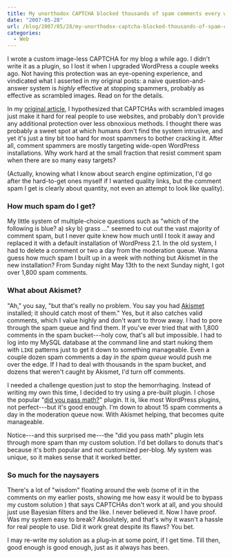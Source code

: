 ```yaml
---
title: My unorthodox CAPTCHA blocked thousands of spam comments every week
date: "2007-05-28"
url: /blog/2007/05/28/my-unorthodox-captcha-blocked-thousands-of-spam-comments-every-week/
categories:
  - Web
---
```

I wrote a custom image-less CAPTCHA for my blog a while ago. I didn't write it as a plugin, so I lost it when I upgraded WordPress a couple weeks ago. Not having this protection was an eye-opening experience, and vindicated what I asserted in my original posts: a naive question-and-answer system is *highly* effective at stopping spammers, probably as effective as scrambled images. Read on for the details.

In my [original article](/blog/2006/01/28/captchas-done-better/), I hypothesized that CAPTCHAs with scrambled images just make it hard for real people to use websites, and probably don't provide any additional protection over less obnoxious methods. I thought there was probably a sweet spot at which humans don't find the system intrusive, and yet it's just a tiny bit too hard for most spammers to bother cracking it. After all, comment spammers are mostly targeting wide-open WordPress installations. Why work hard at the small fraction that resist comment spam when there are so many easy targets?

(Actually, knowing what I know about search engine optimization, I'd go after the hard-to-get ones myself if I wanted quality links, but the comment spam I get is clearly about quantity, not even an attempt to look like quality).

### How much spam do I get?

My little system of multiple-choice questions such as "which of the following is blue? a) sky b) grass ..." seemed to cut out the vast majority of comment spam, but I never quite knew how much until I took it away and replaced it with a default installation of WordPress 2.1. In the old system, I had to delete a comment or two a day from the moderation queue. Wanna guess how much spam I built up in a week with nothing but Akismet in the new installation? From Sunday night May 13th to the next Sunday night, I got over 1,800 spam comments.

### What about Akismet?

"Ah," you say, "but that's really no problem. You say you had [Akismet](http://akismet.com/) installed; it should catch most of them." Yes, but it also catches valid comments, which I value highly and don't want to throw away. I had to pore through the spam queue and find them. If you've ever tried that with 1,800 comments in the spam bucket---holy cow, that's all but impossible. I had to log into my MySQL database at the command line and start nuking them with `LIKE` patterns just to get it down to something manageable. Even a couple dozen spam comments a day *in the spam queue* would push me over the edge. If I had to deal with thousands in the spam bucket, and dozens that weren't caught by Akismet, I'd turn off comments.

I needed a challenge question just to stop the hemorrhaging. Instead of writing my own this time, I decided to try using a pre-built plugin. I chose the popular "[did you pass math?](http://www.herod.net/dypm/)" plugin. It is, like most WordPress plugins, not perfect---but it's good enough. I'm down to about 15 spam comments a day in the moderation queue now. With Akismet helping, that becomes quite manageable.

Notice---and this surprised me---the "did you pass math" plugin lets through more spam than my custom solution. I'd bet dollars to donuts that's because it's both popular and not customized per-blog. My system was unique, so it makes sense that it worked better.

### So much for the naysayers

There's a lot of "wisdom" floating around the web (some of it in the comments on my earlier posts, showing me how easy it would be to bypass my custom solution ) that says CAPTCHAs don't work at all, and you should just use Bayesian filters and the like. I never believed it. Now I have proof. Was my system easy to break? Absolutely, and that's why it wasn't a hassle for real people to use. Did it work great despite its flaws? You bet.

I may re-write my solution as a plug-in at some point, if I get time. Till then, good enough is good enough, just as it always has been.


